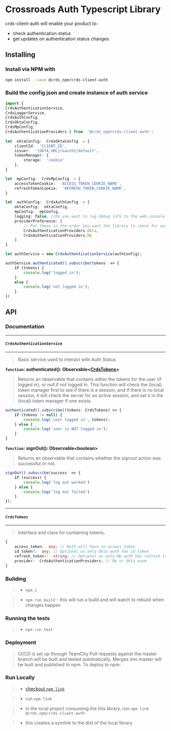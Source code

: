 
# Crossroads Auth Typescript Library

crds-client-auth will enable your product to:

- check authentication status
- get updates on authentication status changes

## Installing

### Install via NPM with

```bash
npm install --save @crds_npm/crds-client-auth
```
### Build the config json and create instance of auth service
```typescript
import { 
CrdsAuthenticationService, 
CrdsLoggerService, 
CrdsAuthConfig, 
CrdsOktaConfig, 
CrdsMpConfig, 
CrdsAuthenticationProviders } from  '@crds_npm/crds-client-auth';
  
let  oktaConfig:  CrdsOktaConfig  = {
	clientId:  'CLIENT_ID',
	issuer:  '{OKTA_URL}/oauth2/default',
	tokenManager: {
		storage:  'cookie'
	},
}

let  mpConfig:  CrdsMpConfig  = {
	accessTokenCookie:  'ACCESS_TOKEN_COOKIE_NAME',
	refreshTokenCookie:  'REFRESH_TOKEN_COOKIE_NAME',
}

let  authConfig:  CrdsAuthConfig  = {
	oktaConfig:  oktaConfig,
	mpConfig:  mpConfig,
	logging: false, //Do you want to log debug info to the web console?
	providerPreference: [
		// Put these in the order you want the library to check for auth status
		CrdsAuthenticationProviders.Okta,
		CrdsAuthenticationProviders.Mp
	]
}

let authService = new CrdsAuthenticationService(authConfig);

authService.authenticated().subscribe(tokens  => {
	if (tokens) {
		console.log('logged in');
	}
	else {
		console.log('not logged in');
	}
})
```
## API

### Documentation
---

#### ***`CrdsAuthenticationService`***

---

>Basic service used to interact with Auth Status

**`function`: authenticated(): Observable\<[CrdsTokens](#CrdsTokens)\>**

>Returns an observable that contains either the tokens for the user (if logged in), or null if not logged in. This function will check the (local) token manager first to see if there is a session, and if there is no local session, it will check the server for an active session, and set it in the (local) token manager if one exists.

```typescript
authenticated().subscribe((tokens: CrdsTokens) => {
	if (tokens != null) {
		console.log('user logged in', tokens);
	} else {
		console.log('user is NOT logged in');
	}
}
```

**`function`: signOut(): Observable\<boolean\>**

> Returns an observable that contains whether the signout action was successful or not.

```typescript
signOut().subscribe(success  => {
	if (success) {
		console.log('log out worked')
	} else {
		console.log('log out failed')
	}
});
```
---
#### ***`CrdsTokens`***
---
> Interface and class for containing tokens.

```typescript
{
	access_token:  any; // Both will have an access token
	id_token?:  any; // Optional as only Okta auth has id_token
	refresh_token?:  string; // Optional as only Mp auth has refresh token
	provider:  CrdsAuthenticationProviders; // Mp or Okta enum
}
```

### Building

>  -  `npm i`

>  -  `npm run build` - this will run a build and will watch to rebuild when changes happen  

### Running the tests

>  -  `npm run test`

### Deployment

> CI/CD is set up through TeamCity
> Pull requests against the master branch will be built and tested automatically.
> Merges into master will be built and published to npm.
> To deploy to npm:

### Run Locally

>  -  [checkout `npm link`](https://docs.npmjs.com/cli/link.html)

>  - run `npm link`

>  - in the local project consuming the this library, run `npm link @crds_npm/crds-client-auth`

>  - this creates a symlink to the dist of the local library